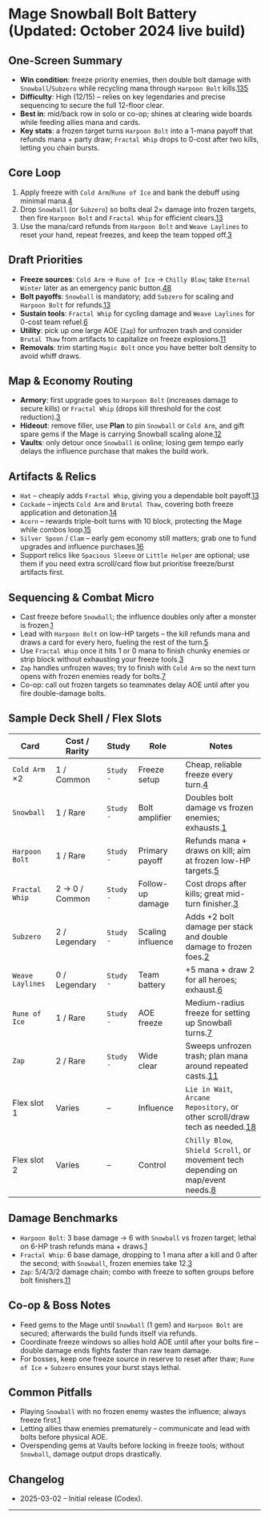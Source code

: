 # Mage Snowball Bolt Battery (Updated: October 2024 live build)

## One-Screen Summary
- **Win condition**: freeze priority enemies, then double bolt damage with `Snowball`/`Subzero` while recycling mana through `Harpoon Bolt` kills.[1][2][3][4][5][6]
- **Difficulty**: High (12/15) – relies on key legendaries and precise sequencing to secure the full 12-floor clear.
- **Best in**: mid/back row in solo or co-op; shines at clearing wide boards while feeding allies mana and cards.
- **Key stats**: a frozen target turns `Harpoon Bolt` into a 1-mana payoff that refunds mana + party draw; `Fractal Whip` drops to 0-cost after two kills, letting you chain bursts.

## Core Loop
1. Apply freeze with `Cold Arm`/`Rune of Ice` and bank the debuff using minimal mana.[4][7]
2. Drop `Snowball` (or `Subzero`) so bolts deal 2× damage into frozen targets, then fire `Harpoon Bolt` and `Fractal Whip` for efficient clears.[1][2][3][5]
3. Use the mana/card refunds from `Harpoon Bolt` and `Weave Laylines` to reset your hand, repeat freezes, and keep the team topped off.[3][6]

## Draft Priorities
- **Freeze sources**: `Cold Arm` → `Rune of Ice` → `Chilly Blow`; take `Eternal Winter` later as an emergency panic button.[4][7][8][9]
- **Bolt payoffs**: `Snowball` is mandatory; add `Subzero` for scaling and `Harpoon Bolt` for refunds.[1][2][3][5]
- **Sustain tools**: `Fractal Whip` for cycling damage and `Weave Laylines` for 0-cost team refuel.[6][10]
- **Utility**: pick up one large AOE (`Zap`) for unfrozen trash and consider `Brutal Thaw` from artifacts to capitalize on freeze explosions.[11]
- **Removals**: trim starting `Magic Bolt` once you have better bolt density to avoid whiff draws.

## Map & Economy Routing
- **Armory**: first upgrade goes to `Harpoon Bolt` (increases damage to secure kills) or `Fractal Whip` (drops kill threshold for the cost reduction).[3][5]
- **Hideout**: remove filler, use **Plan** to pin `Snowball` or `Cold Arm`, and gift spare gems if the Mage is carrying Snowball scaling alone.[12]
- **Vaults**: only detour once `Snowball` is online; losing gem tempo early delays the influence purchase that makes the build work.

## Artifacts & Relics
- `Hat` – cheaply adds `Fractal Whip`, giving you a dependable bolt payoff.[13]
- `Cockade` – injects `Cold Arm` and `Brutal Thaw`, covering both freeze application and detonation.[14]
- `Acorn` – rewards triple-bolt turns with 10 block, protecting the Mage while combos loop.[15]
- `Silver Spoon` / `Clam` – early gem economy still matters; grab one to fund upgrades and influence purchases.[16][17]
- Support relics like `Spacious Sleeve` or `Little Helper` are optional; use them if you need extra scroll/card flow but prioritise freeze/burst artifacts first.

## Sequencing & Combat Micro
- Cast freeze before `Snowball`; the influence doubles only after a monster is frozen.[1][4]
- Lead with `Harpoon Bolt` on low-HP targets – the kill refunds mana and draws a card for every hero, fueling the rest of the turn.[5]
- Use `Fractal Whip` once it hits 1 or 0 mana to finish chunky enemies or strip block without exhausting your freeze tools.[3]
- `Zap` handles unfrozen waves; try to finish with `Cold Arm` so the next turn opens with frozen enemies ready for bolts.[7][11]
- Co-op: call out frozen targets so teammates delay AOE until after you fire double-damage bolts.

## Sample Deck Shell / Flex Slots
| Card | Cost / Rarity | Study | Role | Notes |
| --- | --- | --- | --- | --- |
| `Cold Arm` ×2 | 1 / Common | `Study` `-` | Freeze setup | Cheap, reliable freeze every turn.[4] |
| `Snowball` | 1 / Rare | `Study` `-` | Bolt amplifier | Doubles bolt damage vs frozen enemies; exhausts.[1] |
| `Harpoon Bolt` | 1 / Rare | `Study` `-` | Primary payoff | Refunds mana + draws on kill; aim at frozen low-HP targets.[5] |
| `Fractal Whip` | 2 → 0 / Common | `Study` `-` | Follow-up damage | Cost drops after kills; great mid-turn finisher.[3] |
| `Subzero` | 2 / Legendary | `Study` `-` | Scaling influence | Adds +2 bolt damage per stack and double damage to frozen foes.[2] |
| `Weave Laylines` | 0 / Legendary | `Study` `-` | Team battery | +5 mana + draw 2 for all heroes; exhaust.[6] |
| `Rune of Ice` | 1 / Rare | `Study` `-` | AOE freeze | Medium-radius freeze for setting up Snowball turns.[7] |
| `Zap` | 2 / Rare | `Study` `-` | Wide clear | Sweeps unfrozen trash; plan mana around repeated casts.[11] |
| Flex slot 1 | Varies | – | Influence | `Lie in Wait`, `Arcane Repository`, or other scroll/draw tech as needed.[18] |
| Flex slot 2 | Varies | – | Control | `Chilly Blow`, `Shield Scroll`, or movement tech depending on map/event needs.[8] |

## Damage Benchmarks
- `Harpoon Bolt`: 3 base damage → 6 with `Snowball` vs frozen target; lethal on 6-HP trash refunds mana + draws.[1][5]
- `Fractal Whip`: 6 base damage, dropping to 1 mana after a kill and 0 after the second; with `Snowball`, frozen enemies take 12.[3]
- `Zap`: 5/4/3/2 damage chain; combo with freeze to soften groups before bolt finishers.[11]

## Co-op & Boss Notes
- Feed gems to the Mage until `Snowball` (1 gem) and `Harpoon Bolt` are secured; afterwards the build funds itself via refunds.
- Coordinate freeze windows so allies hold AOE until after your bolts fire – double damage ends fights faster than raw team damage.
- For bosses, keep one freeze source in reserve to reset after thaw; `Rune of Ice` + `Subzero` ensures your burst stays lethal.

## Common Pitfalls
- Playing `Snowball` with no frozen enemy wastes the influence; always freeze first.[1][4]
- Letting allies thaw enemies prematurely – communicate and lead with bolts before physical AOE.
- Overspending gems at Vaults before locking in freeze tools; without `Snowball`, damage output drops drastically.

## Changelog
- 2025-03-02 – Initial release (Codex).

---

[1]: https://hellcard.fandom.com/wiki/Snowball "Snowball | Hellcard Wiki"
[2]: https://hellcard.fandom.com/wiki/Subzero "Subzero | Hellcard Wiki"
[3]: https://hellcard.fandom.com/wiki/Fractal_Whip "Fractal Whip | Hellcard Wiki"
[4]: https://hellcard.fandom.com/wiki/Cold_Arm "Cold Arm | Hellcard Wiki"
[5]: https://hellcard.fandom.com/wiki/Harpoon_Bolt "Harpoon Bolt | Hellcard Wiki"
[6]: https://hellcard.fandom.com/wiki/Weave_Laylines "Weave Laylines | Hellcard Wiki"
[7]: https://hellcard.fandom.com/wiki/Rune_of_Ice "Rune of Ice | Hellcard Wiki"
[8]: https://hellcard.fandom.com/wiki/Chilly_Blow "Chilly Blow | Hellcard Wiki"
[9]: https://hellcard.fandom.com/wiki/Eternal_Winter "Eternal Winter | Hellcard Wiki"
[10]: https://hellcard.fandom.com/wiki/Zap "Zap | Hellcard Wiki"
[11]: https://hellcard.fandom.com/wiki/Effects#Freeze "Freeze | Hellcard Wiki"
[12]: https://hellcard.fandom.com/wiki/Locations "Locations | Hellcard Wiki"
[13]: https://hellcard.fandom.com/wiki/Hat "Hat | Hellcard Wiki"
[14]: https://hellcard.fandom.com/wiki/Cockade "Cockade | Hellcard Wiki"
[15]: https://hellcard.fandom.com/wiki/Acorn "Acorn | Hellcard Wiki"
[16]: https://hellcard.fandom.com/wiki/Silver_Spoon "Silver Spoon | Hellcard Wiki"
[17]: https://hellcard.fandom.com/wiki/Clam "Clam | Hellcard Wiki"
[18]: https://hellcard.fandom.com/wiki/Lie_in_Wait "Lie in Wait | Hellcard Wiki"
